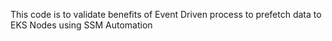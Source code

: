 This code is to validate benefits of Event Driven process to prefetch data to EKS Nodes using SSM Automation


